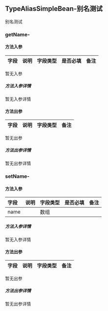 ## TypeAliasSimpleBean-别名测试

别名测试

### getName-

#### 方法入参

| 字段 | 说明 | 字段类型 | 是否必填 | 备注 |
|:---|:---|:---|:---|:----|

暂无入参

##### 方法入参详情

暂无入参详情

#### 方法出参

| 字段 | 说明 | 字段类型 | 备注 |
|:---|:---|:---|:---|

暂无出参

##### 方法出参详情

暂无出参详情

### setName-

#### 方法入参

| 字段 | 说明 | 字段类型 | 是否必填 | 备注 |
|:---|:---|:---|:---|:----|
| name |  | 数组 |  |  |

##### 方法入参详情

暂无入参详情

#### 方法出参

| 字段 | 说明 | 字段类型 | 备注 |
|:---|:---|:---|:---|

暂无出参

##### 方法出参详情

暂无出参详情






